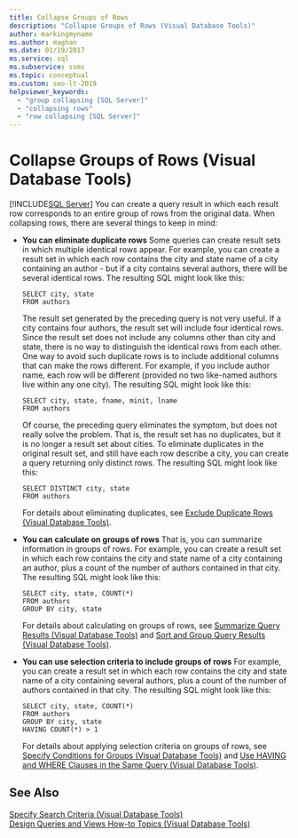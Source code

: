 ```yaml
---
title: Collapse Groups of Rows
description: "Collapse Groups of Rows (Visual Database Tools)"
author: markingmyname
ms.author: maghan
ms.date: 01/19/2017
ms.service: sql
ms.subservice: ssms
ms.topic: conceptual
ms.custom: seo-lt-2019
helpviewer_keywords:
  - "group collapsing [SQL Server]"
  - "collapsing rows"
  - "row collapsing [SQL Server]"
---
```

# Collapse Groups of Rows (Visual Database Tools)
[!INCLUDE[SQL Server](../../includes/applies-to-version/sqlserver.md)]
You can create a query result in which each result row corresponds to an entire group of rows from the original data. When collapsing rows, there are several things to keep in mind:  
  
-   **You can eliminate duplicate rows** Some queries can create result sets in which multiple identical rows appear. For example, you can create a result set in which each row contains the city and state name of a city containing an author - but if a city contains several authors, there will be several identical rows. The resulting SQL might look like this:  
  
    ```  
    SELECT city, state  
    FROM authors  
    ```  
  
    The result set generated by the preceding query is not very useful. If a city contains four authors, the result set will include four identical rows. Since the result set does not include any columns other than city and state, there is no way to distinguish the identical rows from each other. One way to avoid such duplicate rows is to include additional columns that can make the rows different. For example, if you include author name, each row will be different (provided no two like-named authors live within any one city). The resulting SQL might look like this:  
  
    ```  
    SELECT city, state, fname, minit, lname  
    FROM authors  
    ```  
  
    Of course, the preceding query eliminates the symptom, but does not really solve the problem. That is, the result set has no duplicates, but it is no longer a result set about cities. To eliminate duplicates in the original result set, and still have each row describe a city, you can create a query returning only distinct rows. The resulting SQL might look like this:  
  
    ```  
    SELECT DISTINCT city, state  
    FROM authors  
    ```  
  
    For details about eliminating duplicates, see [Exclude Duplicate Rows &#40;Visual Database Tools&#41;](../../ssms/visual-db-tools/exclude-duplicate-rows-visual-database-tools.md).  
  
-   **You can calculate on groups of rows** That is, you can summarize information in groups of rows. For example, you can create a result set in which each row contains the city and state name of a city containing an author, plus a count of the number of authors contained in that city. The resulting SQL might look like this:  
  
    ```  
    SELECT city, state, COUNT(*)  
    FROM authors  
    GROUP BY city, state  
    ```  
  
    For details about calculating on groups of rows, see [Summarize Query Results &#40;Visual Database Tools&#41;](../../ssms/visual-db-tools/summarize-query-results-visual-database-tools.md) and [Sort and Group Query Results &#40;Visual Database Tools&#41;](../../ssms/visual-db-tools/sort-and-group-query-results-visual-database-tools.md).  
  
-   **You can use selection criteria to include groups of rows** For example, you can create a result set in which each row contains the city and state name of a city containing several authors, plus a count of the number of authors contained in that city. The resulting SQL might look like this:  
  
    ```  
    SELECT city, state, COUNT(*)  
    FROM authors  
    GROUP BY city, state  
    HAVING COUNT(*) > 1  
    ```  
  
    For details about applying selection criteria on groups of rows, see [Specify Conditions for Groups &#40;Visual Database Tools&#41;](../../ssms/visual-db-tools/specify-conditions-for-groups-visual-database-tools.md) and [Use HAVING and WHERE Clauses in the Same Query &#40;Visual Database Tools&#41;](../../ssms/visual-db-tools/use-having-and-where-clauses-in-the-same-query-visual-database-tools.md).  
  
## See Also  
[Specify Search Criteria &#40;Visual Database Tools&#41;](../../ssms/visual-db-tools/specify-search-criteria-visual-database-tools.md)  
[Design Queries and Views How-to Topics &#40;Visual Database Tools&#41;](../../ssms/visual-db-tools/design-queries-and-views-how-to-topics-visual-database-tools.md)  
  
